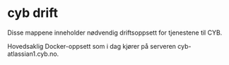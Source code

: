 # cyb drift

Disse mappene inneholder nødvendig driftsoppsett for tjenestene til CYB.

Hovedsaklig Docker-oppsett som i dag kjører på serveren cyb-atlassian1.cyb.no.
